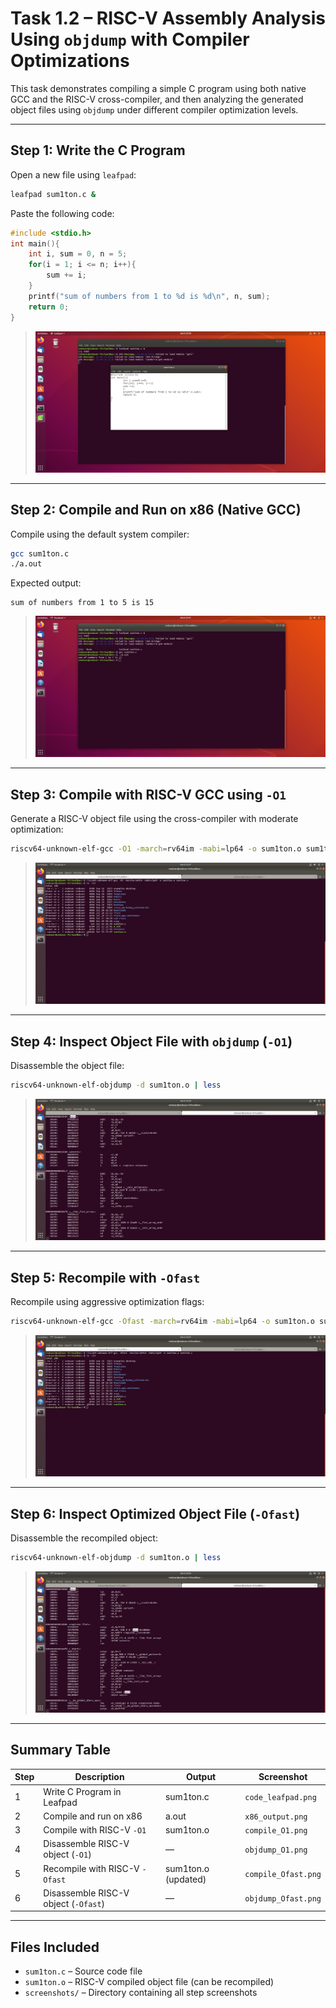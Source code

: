 # Task 1.2 – RISC-V Assembly Analysis Using `objdump` with Compiler Optimizations

This task demonstrates compiling a simple C program using both native GCC and the RISC-V cross-compiler, and then analyzing the generated object files using `objdump` under different compiler optimization levels.

---

## Step 1: Write the C Program

Open a new file using `leafpad`:

```bash
leafpad sum1ton.c &
```

Paste the following code:

```c
#include <stdio.h>
int main(){
    int i, sum = 0, n = 5;
    for(i = 1; i <= n; i++){
        sum += i;
    }
    printf("sum of numbers from 1 to %d is %d\n", n, sum);
    return 0;
}
```

> ![Leafpad – sum1ton.c](screenshots/code_leafpad.png)

---

## Step 2: Compile and Run on x86 (Native GCC)

Compile using the default system compiler:

```bash
gcc sum1ton.c
./a.out
```

Expected output:

```text
sum of numbers from 1 to 5 is 15
```

> ![x86 Output – Terminal](screenshots/x86_output.png)

---

## Step 3: Compile with RISC-V GCC using `-O1`

Generate a RISC-V object file using the cross-compiler with moderate optimization:

```bash
riscv64-unknown-elf-gcc -O1 -march=rv64im -mabi=lp64 -o sum1ton.o sum1ton.c
```

> ![RISC-V Compilation -O1](screenshots/compile_O1.png)

---

## Step 4: Inspect Object File with `objdump` (`-O1`)

Disassemble the object file:

```bash
riscv64-unknown-elf-objdump -d sum1ton.o | less
```

> ![objdump Output -O1](screenshots/objdump_O1.png)

---

## Step 5: Recompile with `-Ofast`

Recompile using aggressive optimization flags:

```bash
riscv64-unknown-elf-gcc -Ofast -march=rv64im -mabi=lp64 -o sum1ton.o sum1ton.c
```

> ![RISC-V Compilation -Ofast](screenshots/compile_Ofast.png)

---

## Step 6: Inspect Optimized Object File (`-Ofast`)

Disassemble the recompiled object:

```bash
riscv64-unknown-elf-objdump -d sum1ton.o | less
```

> ![objdump Output -Ofast](screenshots/objdump_Ofast.png)

---

## Summary Table

| Step | Description                             | Output             | Screenshot                    |
|------|-----------------------------------------|---------------------|-------------------------------|
| 1    | Write C Program in Leafpad              | sum1ton.c           | `code_leafpad.png`            |
| 2    | Compile and run on x86                  | a.out               | `x86_output.png`              |
| 3    | Compile with RISC-V `-O1`               | sum1ton.o           | `compile_O1.png`              |
| 4    | Disassemble RISC-V object (`-O1`)       | —                   | `objdump_O1.png`              |
| 5    | Recompile with RISC-V `-Ofast`          | sum1ton.o (updated) | `compile_Ofast.png`           |
| 6    | Disassemble RISC-V object (`-Ofast`)    | —                   | `objdump_Ofast.png`           |

---

## Files Included

- `sum1ton.c` – Source code file
- `sum1ton.o` – RISC-V compiled object file (can be recompiled)
- `screenshots/` – Directory containing all step screenshots

